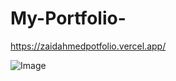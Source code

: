 ﻿# My-Portfolio-
https://zaidahmedpotfolio.vercel.app/
 
![Image](https://github.com/user-attachments/assets/dd3575c7-882b-42ae-92c2-087bfb683001)

